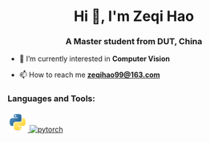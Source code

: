 <h1 align="center">Hi 👋, I'm Zeqi Hao</h1>
<h3 align="center">A Master student from DUT, China</h3>

- 🔭 I’m currently interested in **Computer Vision**

- 📫 How to reach me **zeqihao99@163.com**



<h3 align="left">Languages and Tools:</h3>
<p align="left"> <a href="https://www.python.org" target="_blank" rel="noreferrer"> <img src="https://raw.githubusercontent.com/devicons/devicon/master/icons/python/python-original.svg" alt="python" width="40" height="40"/> </a> <a href="https://pytorch.org/" target="_blank" rel="noreferrer"> <img src="https://www.vectorlogo.zone/logos/pytorch/pytorch-icon.svg" alt="pytorch" width="40" height="40"/> </a> </p>
